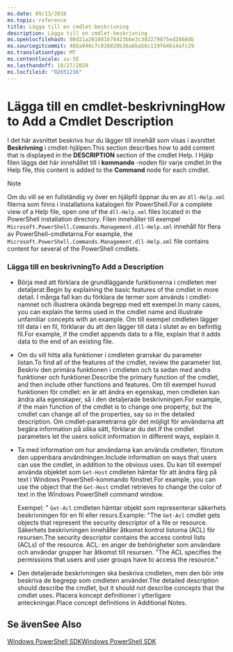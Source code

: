 ```yaml
---
ms.date: 09/13/2016
ms.topic: reference
title: Lägga till en cmdlet-beskrivning
description: Lägga till en cmdlet-beskrivning
ms.openlocfilehash: 08d21a281881678423bbe3c382279875ed2868db
ms.sourcegitcommit: 488a940c7c828820b36a6ba56c119f64614afc29
ms.translationtype: MT
ms.contentlocale: sv-SE
ms.lasthandoff: 10/27/2020
ms.locfileid: "92651216"
---
```

# <a name="how-to-add-a-cmdlet-description"></a><span data-ttu-id="b6b06-103">Lägga till en cmdlet-beskrivning</span><span class="sxs-lookup"><span data-stu-id="b6b06-103">How to Add a Cmdlet Description</span></span>

<span data-ttu-id="b6b06-104">I det här avsnittet beskrivs hur du lägger till innehåll som visas i avsnittet **Beskrivning** i cmdlet-hjälpen.</span><span class="sxs-lookup"><span data-stu-id="b6b06-104">This section describes how to add content that is displayed in the **DESCRIPTION** section of the cmdlet Help.</span></span> <span data-ttu-id="b6b06-105">I Hjälp filen läggs det här innehållet till i **kommando** -noden för varje cmdlet.</span><span class="sxs-lookup"><span data-stu-id="b6b06-105">In the Help file, this content is added to the **Command** node for each cmdlet.</span></span>

> [!NOTE]
> <span data-ttu-id="b6b06-106">Om du vill se en fullständig vy över en hjälpfil öppnar du en av `dll-Help.xml` filerna som finns i installations katalogen för PowerShell.</span><span class="sxs-lookup"><span data-stu-id="b6b06-106">For a complete view of a Help file, open one of the `dll-Help.xml` files located in the PowerShell installation directory.</span></span> <span data-ttu-id="b6b06-107">Filen innehåller till exempel `Microsoft.PowerShell.Commands.Management.dll-Help.xml` innehåll för flera av PowerShell-cmdletarna.</span><span class="sxs-lookup"><span data-stu-id="b6b06-107">For example, the `Microsoft.PowerShell.Commands.Management.dll-Help.xml` file contains content for several of the PowerShell cmdlets.</span></span>

### <a name="to-add-a-description"></a><span data-ttu-id="b6b06-108">Lägga till en beskrivning</span><span class="sxs-lookup"><span data-stu-id="b6b06-108">To Add a Description</span></span>

- <span data-ttu-id="b6b06-109">Börja med att förklara de grundläggande funktionerna i cmdleten mer detaljerat.</span><span class="sxs-lookup"><span data-stu-id="b6b06-109">Begin by explaining the basic features of the cmdlet in more detail.</span></span> <span data-ttu-id="b6b06-110">I många fall kan du förklara de termer som används i cmdlet-namnet och illustrera okända begrepp med ett exempel.</span><span class="sxs-lookup"><span data-stu-id="b6b06-110">In many cases, you can explain the terms used in the cmdlet name and illustrate unfamiliar concepts with an example.</span></span> <span data-ttu-id="b6b06-111">Om till exempel cmdleten lägger till data i en fil, förklarar du att den lägger till data i slutet av en befintlig fil.</span><span class="sxs-lookup"><span data-stu-id="b6b06-111">For example, if the cmdlet appends data to a file, explain that it adds data to the end of an existing file.</span></span>

- <span data-ttu-id="b6b06-112">Om du vill hitta alla funktioner i cmdleten granskar du parameter listan.</span><span class="sxs-lookup"><span data-stu-id="b6b06-112">To find all of the features of the cmdlet, review the parameter list.</span></span> <span data-ttu-id="b6b06-113">Beskriv den primära funktionen i cmdleten och ta sedan med andra funktioner och funktioner.</span><span class="sxs-lookup"><span data-stu-id="b6b06-113">Describe the primary function of the cmdlet, and then include other functions and features.</span></span> <span data-ttu-id="b6b06-114">Om till exempel huvud funktionen för cmdlet: en är att ändra en egenskap, men cmdleten kan ändra alla egenskaper, så i den detaljerade beskrivningen.</span><span class="sxs-lookup"><span data-stu-id="b6b06-114">For example, if the main function of the cmdlet is to change one property, but the cmdlet can change all of the properties, say so in the detailed description.</span></span> <span data-ttu-id="b6b06-115">Om cmdlet-parametrarna gör det möjligt för användarna att begära information på olika sätt, förklarar du det.</span><span class="sxs-lookup"><span data-stu-id="b6b06-115">If the cmdlet parameters let the users solicit information in different ways, explain it.</span></span>

- <span data-ttu-id="b6b06-116">Ta med information om hur användarna kan använda cmdleten, förutom den uppenbara användningen.</span><span class="sxs-lookup"><span data-stu-id="b6b06-116">Include information on ways that users can use the cmdlet, in addition to the obvious uses.</span></span> <span data-ttu-id="b6b06-117">Du kan till exempel använda objektet som `Get-Host` cmdleten hämtar för att ändra färg på text i Windows PowerShell-kommando fönstret.</span><span class="sxs-lookup"><span data-stu-id="b6b06-117">For example, you can use the object that the `Get-Host` cmdlet retrieves to change the color of text in the Windows PowerShell command window.</span></span>

  <span data-ttu-id="b6b06-118">Exempel: " `Get-Acl` cmdleten hämtar objekt som representerar säkerhets beskrivningen för en fil eller resurs.</span><span class="sxs-lookup"><span data-stu-id="b6b06-118">Example: "The `Get-Acl` cmdlet gets objects that represent the security descriptor of a file or resource.</span></span> <span data-ttu-id="b6b06-119">Säkerhets beskrivningen innehåller åtkomst kontrol listorna (ACL) för resursen.</span><span class="sxs-lookup"><span data-stu-id="b6b06-119">The security descriptor contains the access control lists (ACLs) of the resource.</span></span> <span data-ttu-id="b6b06-120">ACL: en anger de behörigheter som användare och användar grupper har åtkomst till resursen. "</span><span class="sxs-lookup"><span data-stu-id="b6b06-120">The ACL specifies the permissions that users and user groups have to access the resource."</span></span>

- <span data-ttu-id="b6b06-121">Den detaljerade beskrivningen ska beskriva cmdleten, men den bör inte beskriva de begrepp som cmdleten använder.</span><span class="sxs-lookup"><span data-stu-id="b6b06-121">The detailed description should describe the cmdlet, but it should not describe concepts that the cmdlet uses.</span></span> <span data-ttu-id="b6b06-122">Placera koncept definitioner i ytterligare anteckningar.</span><span class="sxs-lookup"><span data-stu-id="b6b06-122">Place concept definitions in Additional Notes.</span></span>

## <a name="see-also"></a><span data-ttu-id="b6b06-123">Se även</span><span class="sxs-lookup"><span data-stu-id="b6b06-123">See Also</span></span>

[<span data-ttu-id="b6b06-124">Windows PowerShell SDK</span><span class="sxs-lookup"><span data-stu-id="b6b06-124">Windows PowerShell SDK</span></span>](../windows-powershell-reference.md)
